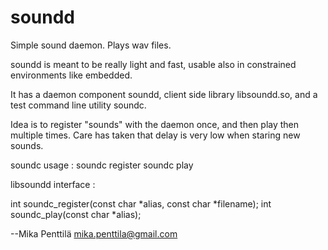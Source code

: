 # soundd
Simple sound daemon. Plays wav files.

soundd is meant to be really light and fast, usable also in
constrained environments like embedded.

It has a daemon component soundd, client side library libsoundd.so,
and a test command line utility soundc.

Idea is to register "sounds" with the daemon once, and then 
play then multiple times. Care has taken that delay is very
low when staring new sounds.

soundc usage :
  soundc register <alias> <filename>
  soundc play <alias>


libsoundd interface :

  int soundc_register(const char *alias, const char *filename);
  int soundc_play(const char *alias);



--Mika Penttilä
mika.penttila@gmail.com

